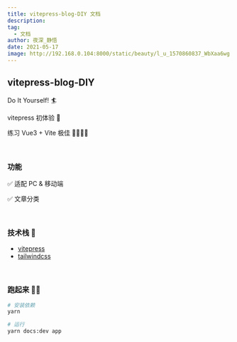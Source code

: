 ```yaml
---
title: vitepress-blog-DIY 文档
description:
tag:
  - 文档
author: 夜深_静悟
date: 2021-05-17
image: http://192.168.0.104:8000/static/beauty/l_u_1570860837_WbXaa6wg.jpg
---
```


## vitepress-blog-DIY

Do It Yourself! :surfer:

vitepress 初体验 :revolving_hearts:

练习 Vue3 + Vite 极佳 🙋‍♀️🙋‍♂️

<br>

### 功能

✅ 适配 PC & 移动端

✅ 文章分类

<br>

### 技术栈 :wrench:

- [vitepress](https://vitepress.vuejs.org/)
- [tailwindcss](https://www.tailwindcss.cn/docs)

<br>

### 跑起来 🏃‍♂️

```sh
# 安装依赖
yarn

# 运行
yarn docs:dev app
```
